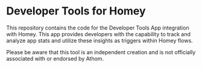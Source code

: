 # Developer Tools for Homey

This repository contains the code for the Developer Tools App integration with Homey. This app provides developers with the capability to track and analyze app stats and utilize these insights as triggers within Homey flows.

Please be aware that this tool is an independent creation and is not officially associated with or endorsed by Athom.
